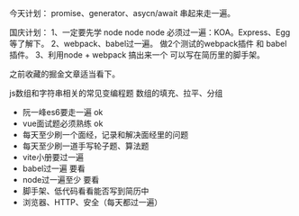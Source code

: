 今天计划：
  promise、generator、asycn/await 串起来走一遍。

国庆计划：
1、一定要先学 node node node 必须过一遍：KOA。Express、Egg等了解下。
2、webpack、babel过一遍。 做2个测试的webpack插件 和 babel插件。
3、利用node + webpack 搞出来一个 可以写在简历里的脚手架。


之前收藏的掘金文章适当看下。

js数组和字符串相关的常见变编程题
数组的填充、拉平、分组

* 阮一峰es6要走一遍 ok
* vue面试题必须熟练 ok
* 每天至少刷一个面经，记录和解决面经里的问题
* 每天至少刷一道手写轮子题、算法题
* vite小册要过一遍 
* babel过一遍 要看
* node过一遍至少 要看
* 脚手架、低代码看看能否写到简历中
* 浏览器、HTTP、安全（每天都过一遍）
